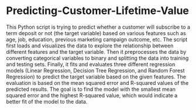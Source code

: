 # Predicting-Customer-Lifetime-Value
This Python script is trying to predict whether a customer will subscribe to a term deposit or not (the target variable) based on various features such as age, job, education, previous marketing campaign outcome, etc. The script first loads and visualizes the data to explore the relationship between different features and the target variable. Then it preprocesses the data by converting categorical variables to binary and splitting the data into training and testing sets. Finally, it fits and evaluates three different regression models (Linear Regression, Decision Tree Regression, and Random Forest Regression) to predict the target variable based on the given features. The evaluation is based on the mean squared error and R-squared values of the predicted results. The goal is to find the model with the smallest mean squared error and the highest R-squared value, which would indicate a better fit of the model to the data.

